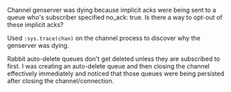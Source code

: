 Channel genserver was dying because implicit acks were being sent to a queue who's subscriber specified no_ack: true. Is there a way to opt-out of these implicit acks?

Used `:sys.trace(chan)` on the channel process to discover why the genserver was dying.

Rabbit auto-delete queues don't get deleted unless they are subscribed to first. I was creating an auto-delete queue and then closing the channel effectively immediately and noticed that those queues were being persisted after closing the channel/connection.